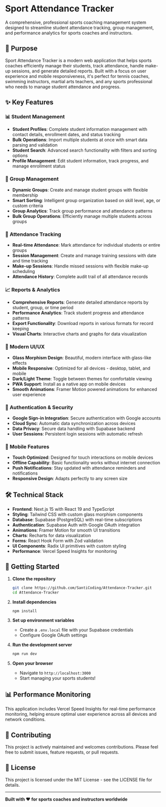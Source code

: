 # Sport Attendance Tracker

A comprehensive, professional sports coaching management system designed to streamline student attendance tracking, group management, and performance analytics for sports coaches and instructors.

## 🎯 Purpose

Sport Attendance Tracker is a modern web application that helps sports coaches efficiently manage their students, track attendance, handle make-up sessions, and generate detailed reports. Built with a focus on user experience and mobile responsiveness, it's perfect for tennis coaches, swimming instructors, martial arts teachers, and any sports professional who needs to manage student attendance and progress.

## ✨ Key Features

### 📊 **Student Management**
- **Student Profiles**: Complete student information management with contact details, enrollment dates, and status tracking
- **Bulk Operations**: Import multiple students at once with smart data parsing and validation
- **Student Search**: Advanced search functionality with filters and sorting options
- **Profile Management**: Edit student information, track progress, and manage enrollment status

### 👥 **Group Management**
- **Dynamic Groups**: Create and manage student groups with flexible membership
- **Smart Sorting**: Intelligent group organization based on skill level, age, or custom criteria
- **Group Analytics**: Track group performance and attendance patterns
- **Bulk Group Operations**: Efficiently manage multiple students across groups

### 📅 **Attendance Tracking**
- **Real-time Attendance**: Mark attendance for individual students or entire groups
- **Session Management**: Create and manage training sessions with date and time tracking
- **Make-up Sessions**: Handle missed sessions with flexible make-up scheduling
- **Attendance History**: Complete audit trail of all attendance records

### 📈 **Reports & Analytics**
- **Comprehensive Reports**: Generate detailed attendance reports by student, group, or time period
- **Performance Analytics**: Track student progress and attendance patterns
- **Export Functionality**: Download reports in various formats for record keeping
- **Visual Charts**: Interactive charts and graphs for data visualization

### 🎨 **Modern UI/UX**
- **Glass Morphism Design**: Beautiful, modern interface with glass-like effects
- **Mobile Responsive**: Optimized for all devices - desktop, tablet, and mobile
- **Dark/Light Theme**: Toggle between themes for comfortable viewing
- **PWA Support**: Install as a native app on mobile devices
- **Smooth Animations**: Framer Motion powered animations for enhanced user experience

### 🔐 **Authentication & Security**
- **Google Sign-in Integration**: Secure authentication with Google accounts
- **Cloud Sync**: Automatic data synchronization across devices
- **Data Privacy**: Secure data handling with Supabase backend
- **User Sessions**: Persistent login sessions with automatic refresh

### 📱 **Mobile Features**
- **Touch Optimized**: Designed for touch interactions on mobile devices
- **Offline Capability**: Basic functionality works without internet connection
- **Push Notifications**: Stay updated with attendance reminders and notifications
- **Responsive Design**: Adapts perfectly to any screen size

## 🛠️ Technical Stack

- **Frontend**: Next.js 15 with React 19 and TypeScript
- **Styling**: Tailwind CSS with custom glass morphism components
- **Database**: Supabase (PostgreSQL) with real-time subscriptions
- **Authentication**: Supabase Auth with Google OAuth integration
- **Animations**: Framer Motion for smooth UI transitions
- **Charts**: Recharts for data visualization
- **Forms**: React Hook Form with Zod validation
- **UI Components**: Radix UI primitives with custom styling
- **Performance**: Vercel Speed Insights for monitoring

## 🚀 Getting Started

1. **Clone the repository**
   ```bash
   git clone https://github.com/SantiCoding/Attendance-Tracker.git
   cd Attendance-Tracker
   ```

2. **Install dependencies**
   ```bash
   npm install
   ```

3. **Set up environment variables**
   - Create a `.env.local` file with your Supabase credentials
   - Configure Google OAuth settings

4. **Run the development server**
   ```bash
   npm run dev
   ```

5. **Open your browser**
   - Navigate to `http://localhost:3000`
   - Start managing your sports students!

## 📊 Performance Monitoring

This application includes Vercel Speed Insights for real-time performance monitoring, helping ensure optimal user experience across all devices and network conditions.

## 🤝 Contributing

This project is actively maintained and welcomes contributions. Please feel free to submit issues, feature requests, or pull requests.

## 📄 License

This project is licensed under the MIT License - see the LICENSE file for details.

---

**Built with ❤️ for sports coaches and instructors worldwide**

